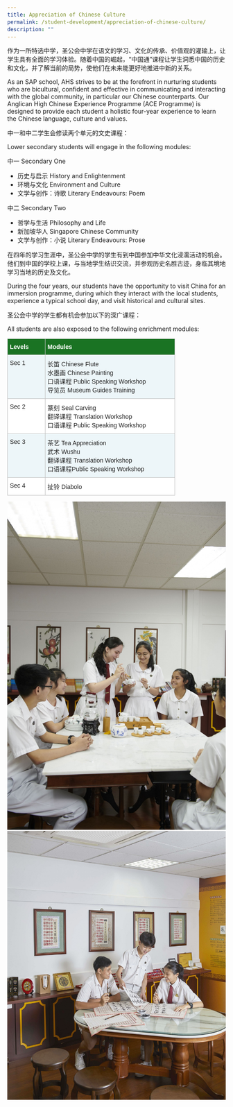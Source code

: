 ```yaml
---
title: Appreciation of Chinese Culture
permalink: /student-development/appreciation-of-chinese-culture/
description: ""
---
```

作为一所特选中学，圣公会中学在语文的学习、文化的传承、价值观的灌输上，让学生具有全面的学习体验。随着中国的崛起，“中国通”课程让学生洞悉中国的历史和文化，并了解当前的局势，使他们在未来能更好地推进中新的关系。

As an SAP school, AHS strives to be at the forefront in nurturing students who are bicultural, confident and effective in communicating and interacting with the global community, in particular our Chinese counterparts. Our Anglican High Chinese Experience Programme (ACE Programme) is designed to provide each student a holistic four-year experience to learn the Chinese language, culture and values.

中一和中二学生会修读两个单元的文史课程：

Lower secondary students will engage in the following modules:

中一 Secondary One 
- 历史与启示 History and Enlightenment
- 环境与文化 Environment and Culture
- 文学与创作：诗歌 Literary Endeavours: Poem

中二 Secondary Two 
- 哲学与生活 Philosophy and Life
- 新加坡华人 Singapore Chinese Community
- 文学与创作：小说 Literary Endeavours: Prose

在四年的学习生涯中，圣公会中学的学生有到中国参加中华文化浸濡活动的机会。他们到中国的学校上课，与当地学生结识交流，并参观历史名胜古迹，身临其境地学习当地的历史及文化。

During the four years, our students have the opportunity to visit China for an immersion programme, during which they interact with the local students, experience a typical school day, and visit historical and cultural sites.

圣公会中学的学生都有机会参加以下的深广课程：

All students are also exposed to the following enrichment modules:

<table style="border-collapse:collapse;border-spacing:0;table-layout: fixed; width: 387px" class="tg"><colgroup><col style="width: 87.007812px"><col style="width: 300.003906px"></colgroup><thead><tr><th style="background-color:#1A7323;border-color:#c0c0c0;border-style:solid;border-width:1px;color:#FFF;font-family:Arial, sans-serif;font-size:14px;font-weight:bold;overflow:hidden;padding:10px 5px;text-align:left;vertical-align:top;word-break:normal"><span style="font-weight:bold;color:#FFF;background-color:#1A7323">Levels</span></th><th style="background-color:#1A7323;border-color:#c0c0c0;border-style:solid;border-width:1px;color:#FFF;font-family:Arial, sans-serif;font-size:14px;font-weight:bold;overflow:hidden;padding:10px 5px;text-align:left;vertical-align:top;word-break:normal"><span style="font-weight:bold;color:#FFF;background-color:#1A7323">Modules</span></th></tr></thead><tbody><tr><td style="background-color:#EDF6F9;border-color:#c0c0c0;border-style:solid;border-width:1px;color:#222;font-family:Arial, sans-serif;font-size:14px;overflow:hidden;padding:10px 5px;text-align:left;vertical-align:top;word-break:normal"><span style="color:#222;background-color:#EDF6F9">Sec 1</span></td><td style="background-color:#EDF6F9;border-color:#c0c0c0;border-style:solid;border-width:1px;color:#222;font-family:Arial, sans-serif;font-size:14px;overflow:hidden;padding:10px 5px;text-align:left;vertical-align:top;word-break:normal"><span style="color:#222;background-color:#EDF6F9">长笛 Chinese Flute</span><br><span style="color:#222;background-color:#EDF6F9">水墨画 Chinese Painting</span><br><span style="color:#222;background-color:#EDF6F9">口语课程 Public Speaking Workshop</span><br><span style="color:#222;background-color:#EDF6F9">导览员 Museum Guides Training</span><br></td></tr><tr><td style="background-color:#FFF;border-color:#c0c0c0;border-style:solid;border-width:1px;color:#222;font-family:Arial, sans-serif;font-size:14px;overflow:hidden;padding:10px 5px;text-align:left;vertical-align:top;word-break:normal"><span style="color:#222;background-color:#FFF">Sec 2</span></td><td style="background-color:#FFF;border-color:#c0c0c0;border-style:solid;border-width:1px;color:#222;font-family:Arial, sans-serif;font-size:14px;overflow:hidden;padding:10px 5px;text-align:left;vertical-align:top;word-break:normal"><span style="color:#222;background-color:#FFF">篆刻 Seal Carving</span><br><span style="color:#222;background-color:#FFF">翻译课程 Translation Workshop</span><br><span style="color:#222;background-color:#FFF">口语课程 Public Speaking Workshop</span><br></td></tr><tr><td style="background-color:#EDF6F9;border-color:#c0c0c0;border-style:solid;border-width:1px;color:#222;font-family:Arial, sans-serif;font-size:14px;overflow:hidden;padding:10px 5px;text-align:left;vertical-align:top;word-break:normal"><span style="color:#222;background-color:#EDF6F9">Sec 3</span></td><td style="background-color:#EDF6F9;border-color:#c0c0c0;border-style:solid;border-width:1px;color:#222;font-family:Arial, sans-serif;font-size:14px;overflow:hidden;padding:10px 5px;text-align:left;vertical-align:top;word-break:normal"><span style="color:#222;background-color:#EDF6F9">茶艺 Tea Appreciation</span><br><span style="color:#222;background-color:#EDF6F9">武术 Wushu</span><br><span style="color:#222;background-color:#EDF6F9">翻译课程 Translation Workshop</span><br><span style="color:#222;background-color:#EDF6F9">口语课程Public Speaking Workshop</span><br></td></tr><tr><td style="background-color:#FFF;border-color:#c0c0c0;border-style:solid;border-width:1px;color:#222;font-family:Arial, sans-serif;font-size:14px;overflow:hidden;padding:10px 5px;text-align:left;vertical-align:top;word-break:normal"><span style="color:#222;background-color:#FFF">Sec 4 </span></td><td style="background-color:#FFF;border-color:#c0c0c0;border-style:solid;border-width:1px;color:#222;font-family:Arial, sans-serif;font-size:14px;overflow:hidden;padding:10px 5px;text-align:left;vertical-align:top;word-break:normal"><span style="color:#222;background-color:#FFF">扯铃 Diabolo</span></td></tr></tbody></table>

![acc1](/images/ACC_01.jpg)
![acc2](/images/ACC_02.jpg)